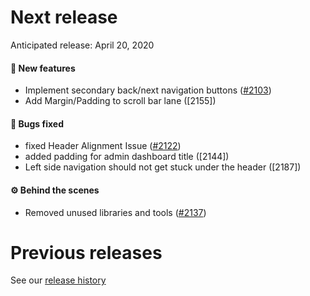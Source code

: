 # Next release

Anticipated release: April 20, 2020

#### 🚀 New features

- Implement secondary back/next navigation buttons ([#2103])
- Add Margin/Padding to scroll bar lane ([2155])

#### 🐛 Bugs fixed

- fixed Header Alignment Issue ([#2122])
- added padding for admin dashboard title ([2144])
- Left side navigation should not get stuck under the header ([2187])

#### ⚙️ Behind the scenes

- Removed unused libraries and tools ([#2137])

# Previous releases

See our [release history](https://github.com/18F/cms-hitech-apd/releases)

[#2145]: https://github.com/18F/cms-hitech-apd/issues/2145
[#2137]: https://github.com/18F/cms-hitech-apd/issues/2137
[#2122]: https://github.com/18F/cms-hitech-apd/issues/2122
[#2103]: https://github.com/18F/cms-hitech-apd/issues/2103
[#2144]: https://github.com/18F/cms-hitech-apd/issues/2144
[#2155]: https://github.com/18F/cms-hitech-apd/issues/2155
[#2187]: https://github.com/18F/cms-hitech-apd/issues/2187
